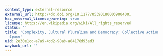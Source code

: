 ```yaml
---
content_type: external-resource
external_url: http://dx.doi.org/10.1177/053901800039004001
has_external_license_warning: true
license: https://en.wikipedia.org/wiki/All_rights_reserved
status: ''
title: 'Complexity, Cultural Pluralism and Democracy: Collective Action in the Public
  Space'
uid: 2e30e1cd-a7a9-4cd2-98a9-a84178d93ad3
wayback_url: ''
---
```

